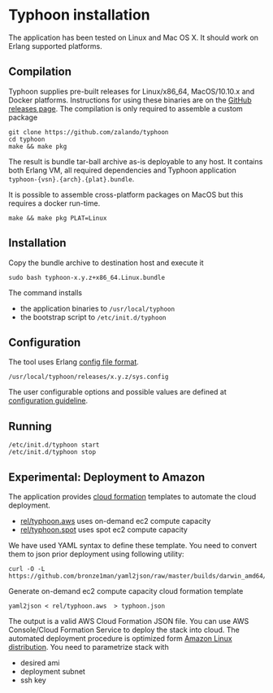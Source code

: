 # Typhoon installation

The application has been tested on Linux and Mac OS X. It should work on Erlang supported platforms.

## Compilation

Typhoon supplies pre-built releases for Linux/x86_64, MacOS/10.10.x and Docker platforms. Instructions for using these binaries are on the [GitHub releases page](https://github.com/zalando/typhoon/releases). The compilation is only required to assemble a custom package

```
git clone https://github.com/zalando/typhoon
cd typhoon
make && make pkg
```

The result is bundle tar-ball archive as-is deployable to any host. It contains both Erlang VM, all required dependencies and Typhoon application `typhoon-{vsn}.{arch}.{plat}.bundle`.

It is possible to assemble cross-platform packages on MacOS but this requires a docker run-time. 
```
make && make pkg PLAT=Linux 
```


## Installation

Copy the bundle archive to destination host and execute it
```
sudo bash typhoon-x.y.z+x86_64.Linux.bundle
```

The command installs 
* the application binaries to `/usr/local/typhoon`
* the bootstrap script to `/etc/init.d/typhoon`


## Configuration

The tool uses Erlang [config file format](http://www.erlang.org/doc/man/config.html).
```
/usr/local/typhoon/releases/x.y.z/sys.config
```

The user configurable options and possible values are defined at [configuration guideline](config.md).


## Running

```
/etc/init.d/typhoon start
/etc/init.d/typhoon stop
```


## Experimental: Deployment to Amazon

The application provides [cloud formation](https://aws.amazon.com/cloudformation/) templates to automate the cloud deployment.
* [rel/typhoon.aws](../rel/typhoon.aws) uses on-demand ec2 compute capacity 
* [rel/typhoon.spot](../rel/typhoon.spot) uses spot ec2 compute capacity

We have used YAML syntax to define these template. You need to convert them to json prior deployment using following utility:
```
curl -O -L https://github.com/bronze1man/yaml2json/raw/master/builds/darwin_amd64/yaml2json
```

Generate on-demand ec2 compute capacity cloud formation template
```
yaml2json < rel/typhoon.aws  > typhoon.json
``` 

The output is a valid AWS Cloud Formation JSON file. You can use AWS Console/Cloud Formation Service to deploy the stack into cloud. The automated deployment procedure is optimized form [Amazon Linux distribution](https://aws.amazon.com/amazon-linux-ami). You need to parametrize stack with
* desired ami
* deployment subnet
* ssh key 


